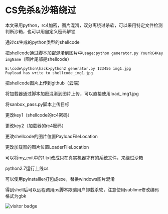 # CS免杀&沙箱绕过

本文采用python，rc4加密，图片混淆，双分离绕过杀软，可以采用特定文件检测判断沙箱，也可以用自定义密码解锁

通过cs生成的python类型的shellcode

把shellcode通过脚本加密混淆到图片中`Usage:python generator.py YourRC4Key imgName`（图片尾部是shellcode）

```
E:\code\python\hack>python2 generator.py 123456 img1.jpg
Payload has write to shellcode_img1.jpg
```

把shellcode图片上传到github（云端）

将加载器通过脚本加密混淆到图片上传，可以直接使用load_img1.jpg

将sanbox_pass.py脚本上传目标

更改key1（shellcode的rc4密码）

更改key2（加载器的rc4密码）

更改shellcode的图片位置PayloadFileLocation

更改加载器的图片位置LoaderFileLocation

可以将my_exit中的1.txt改成只在真实机器才有的系统文件，来绕过沙箱

python2.7运行上线cs

可以使用pyinstalller打包成exe，替换windows图片混淆

得到shell后可以远程调用ps脚本欺骗用户卸载杀软，注意使用sublime修改编码格式为gbk

![visitor badge](https://visitor-badge.glitch.me/badge?page_id=jwenjian.visitor-badge)
